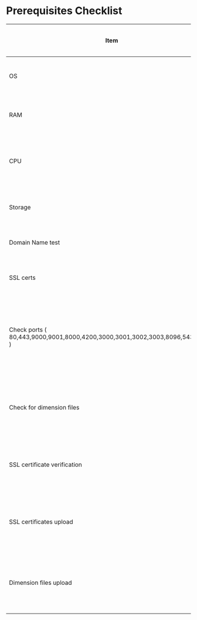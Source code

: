 # Prerequisites Checklist

| Item                                                                          | Description                                                     | Automatic check/ manual check | Feedback to the user                                                                                                                                 |
| ----------------------------------------------------------------------------- | --------------------------------------------------------------- | ----------------------------- | ---------------------------------------------------------------------------------------------------------------------------------------------------- |
| OS                                                                            | Check if the os is ubuntu 22.04                                 | Automatic                     | Please use ubuntu 22.04 or above for the best experience                                                                                             |
| RAM                                                                           | Check if the RAM is at least 16GB                               | Automatic                     | Highly  recommended to maintain minimum of 16GB RAM                                                                                                  |
| CPU                                                                           | Check if CPU is 4 core                                          | Automatic                     | 2 core CPU might work but we suggest to use 4 core to avoid any server hangs                                                                         |
| Storage                                                                       | Check if storage is minimum 250GB                               | Automatic                     | Please ensure that the storage is at least 256GB & is SSD                                                                                            |
| Domain Name test                                                              | Validate if the domain name is valid                            | Automatic                     | <p><br></p>                                                                                                                                          |
| SSL certs                                                                     | Check if the user has provided the certs                        | Automatic                     | Certificates which are compatible with nginx                                                                                                         |
| Check ports ( 80,443,9000,9001,8000,4200,3000,3001,3002,3003,8096,5432,8080 ) | Check if the specified ports and running                        | Automatic                     | <p>Please kill the port by following the instructions below.<br><strong>sudo netstat -ntlp</strong><br><strong>Sudo kill -15 &#x3C;PID></strong></p> |
| Check for dimension files                                                     | Check if the required csv files are present in dimension folder | Automatic                     | Please upload the required dimension files                                                                                                           |
| SSL certificate verification                                                  | Check if the SSL certificates are valid                         | Manual                        | Make sure the certificate has a full chain of certificates to avoid handshake issues of SSL.                                                         |
| SSL certificates upload                                                       | Copy the certificates into the server                           | Manual                        | If you are opting for public mode of installation, Make sure to copy certificates to the server.                                                     |
| Dimension files upload                                                        | Copy the dimension files to the server                          | Manual                        | If you are opting for VSK and If you are willing to pull the data from NVSK, Then this step is required                                              |
